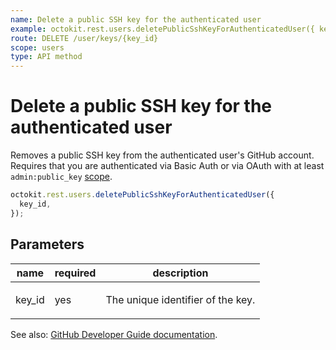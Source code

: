 ```yaml
---
name: Delete a public SSH key for the authenticated user
example: octokit.rest.users.deletePublicSshKeyForAuthenticatedUser({ key_id })
route: DELETE /user/keys/{key_id}
scope: users
type: API method
---
```


# Delete a public SSH key for the authenticated user

Removes a public SSH key from the authenticated user's GitHub account. Requires that you are authenticated via Basic Auth or via OAuth with at least `admin:public_key` [scope](https://docs.github.com/enterprise-cloud@latest//apps/building-oauth-apps/understanding-scopes-for-oauth-apps/).

```js
octokit.rest.users.deletePublicSshKeyForAuthenticatedUser({
  key_id,
});
```

## Parameters

<table>
  <thead>
    <tr>
      <th>name</th>
      <th>required</th>
      <th>description</th>
    </tr>
  </thead>
  <tbody>
    <tr><td>key_id</td><td>yes</td><td>

The unique identifier of the key.

</td></tr>
  </tbody>
</table>

See also: [GitHub Developer Guide documentation](https://docs.github.com/enterprise-cloud@latest//rest/reference/users#delete-a-public-ssh-key-for-the-authenticated-user).
